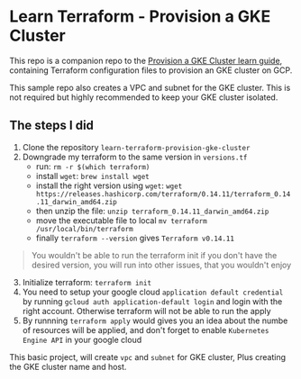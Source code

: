 # Learn Terraform - Provision a GKE Cluster

This repo is a companion repo to the [Provision a GKE Cluster learn guide](https://learn.hashicorp.com/terraform/kubernetes/provision-gke-cluster), containing Terraform configuration files to provision an GKE cluster on GCP.

This sample repo also creates a VPC and subnet for the GKE cluster. This is not
required but highly recommended to keep your GKE cluster isolated.

## The steps I did

1. Clone the repository `learn-terraform-provision-gke-cluster`
2. Downgrade my terraform to the same version in `versions.tf`
    * run: `rm -r $(which terraform)`
    * install `wget`: `brew install wget`
    * install the right version using `wget`: `wget https://releases.hashicorp.com/terraform/0.14.11/terraform_0.14.11_darwin_amd64.zip`
    * then unzip the file: `unzip terraform_0.14.11_darwin_amd64.zip`
    * move the executable file to local `mv terraform /usr/local/bin/terraform`
    * finally `terraform --version` gives `Terraform v0.14.11`

> You wouldn't be able to run the terraform init if you don't have the desired version, you will run into other issues, that you wouldn't enjoy
3. Initialize terraform: `terraform init`
4. You need to setup your google cloud `application default credential` by running `gcloud auth application-default login` and login with the right account. Otherwise terraform will not be able to run the apply
5. By runnning `terraform apply` would gives you an idea about the numbe of resources will be applied, and don't forget to enable `Kubernetes Engine API` in your google cloud


This basic project, will create `vpc` and `subnet` for GKE cluster, Plus creating the GKE cluster name and host.
